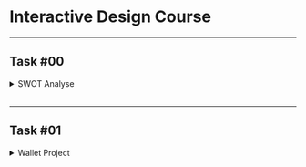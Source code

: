 # Interactive Design Course

---

## Task #00
<details>
  <summary>SWOT Analyse</summary>
  <br>
  
  <img src="Task_00/SWOT.png" class="img-responsive" alt="">
  
  <br>
</details>
<br>

---

## Task #01
<details>
  <summary>Wallet Project</summary>
  <br>

  ### Geldbeutel für Ben Ruff

  <br>

  **Interview**

  *Bisheriger Geldbeutel:* Dicker Ledergeldbeutel, der in einer vorderen Hosentasche getragen wird.
  <br>
  <br>
  *Ergebnis:* Es wird ein Zweitgeldbeutel gebraucht, der extrem reduziert ist. Der neue Geldbeutel wird nur zum Saufen gehen verwendet und sollte daher möglichst wenige Karten und nur minimal Geld beinhalten. Dabei sollte er besonders klein sein, sodass er nicht stört und sicher verstaut, sodass er nicht verloren geht.
  <br>
  <br>
  *Wünsche:* Hordelogo, NFC-Schutz.
  <br>
  <br>

  **Ideenfindung**

  Möglichst kleine, unauffällige Methoden genug Geld für einen Abend sicher zu verstauen:

  <img src="Task_01/Ideas.jpg" class="img-responsive" alt="">

  <br>
  <br>

  *Finalisierung einer Idee:*
  <br>
  Geldbeutel aus Spezialpapier in der Größe einer Geldkarte. Aufklappbar(Magnetstreifen zum Schließen), um so dünn wie möglich zu sein. Platz für 2 Münzen für eventuelles Rückgeld. Ohne Münzen dünn genug um ihn in einer Handyhülle zu verstauen.

  <img src="Task_01/Result.jpg" class="img-responsive" alt="">

  <br>
  <br>

  **Prototyp**

  <img src="Task_01/IMG1.jpg" class="img-responsive" alt="">
  <img src="Task_01/IMG2.jpg" class="img-responsive" alt="">
  <img src="Task_01/IMG3.jpg" class="img-responsive" alt="">
  <img src="Task_01/IMG4.jpg" class="img-responsive" alt="">
  <img src="Task_01/IMG5.jpg" class="img-responsive" alt="">
  <img src="Task_01/IMG6.jpg" class="img-responsive" alt="">

</detais>
<br>

---
